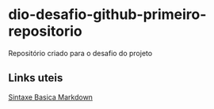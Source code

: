 # dio-desafio-github-primeiro-repositorio
Repositório criado para o desafio do projeto

## Links uteis
[Sintaxe Basica Markdown](https://www.markdownguide.org/basic-syntax/)
